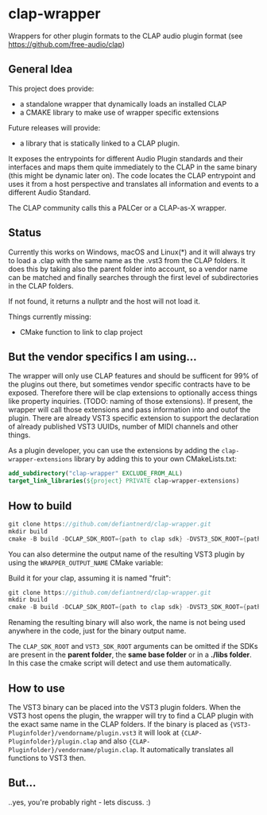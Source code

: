 # clap-wrapper
Wrappers for other plugin formats to the CLAP audio plugin format (see https://github.com/free-audio/clap)

## General Idea

This project does provide:
- a standalone wrapper that dynamically loads an installed CLAP
- a CMAKE library to make use of wrapper specific extensions

Future releases will provide:
- a library that is statically linked to a CLAP plugin.

It exposes the entrypoints for different Audio Plugin standards and their interfaces and maps them quite immediately to the CLAP in the same binary (this might be dynamic later on). The code locates the CLAP entrypoint and uses it from a host perspective and translates all information and events to a different Audio Standard.

The CLAP community calls this a PALCer or a CLAP-as-X wrapper.

## Status

Currently this works on Windows, macOS and Linux(*) and it will always try to load a .clap with the same name as the .vst3 from the CLAP folders. It does this by taking also the parent folder into account, so a vendor name can be matched and finally searches through the first level of subdirectories in the CLAP folders.

If not found, it returns a nullptr and the host will not load it.

Things currently missing:

- CMake function to link to clap project

## But the vendor specifics I am using...

The wrapper will only use CLAP features and should be sufficent for 99% of the plugins out there, but sometimes vendor specific contracts have to be exposed. Therefore there will be clap extensions to optionally access things like property inquiries. (TODO: naming of those extensions). If present, the wrapper will call those extensions and pass information into and outof the plugin.
There are already VST3 specific extension to support the declaration of already published VST3 UUIDs, number of MIDI channels and other things.

As a plugin developer, you can use the extensions by adding the `clap-wrapper-extensions` library by adding this to your own CMakeLists.txt:

```cmake
add_subdirectory("clap-wrapper" EXCLUDE_FROM_ALL)
target_link_libraries(${project} PRIVATE clap-wrapper-extensions)
```

## How to build

```c++
git clone https://github.com/defiantnerd/clap-wrapper.git
mkdir build
cmake -B build -DCLAP_SDK_ROOT={path to clap sdk} -DVST3_SDK_ROOT={path to vst3 sdk}
```

You can also determine the output name of the resulting VST3 plugin by using the `WRAPPER_OUTPUT_NAME` CMake variable:

Build it for your clap, assuming it is named "fruit":

```c++
git clone https://github.com/defiantnerd/clap-wrapper.git
mkdir build
cmake -B build -DCLAP_SDK_ROOT={path to clap sdk} -DVST3_SDK_ROOT={path to vst3 sdk} -DWRAPPER_OUTPUT_NAME=fruit
```

Renaming the resulting binary will also work, the name is not being used anywhere in the code, just for the binary output name.

The `CLAP_SDK_ROOT` and `VST3_SDK_ROOT` arguments can be omitted if the SDKs are present in the **parent folder**, the **same base folder** or in a **./libs folder**.
In this case the cmake script will detect and use them automatically.

## How to use

The VST3 binary can be placed into the VST3 plugin folders. When the VST3 host opens the plugin, the wrapper will try to find a CLAP plugin
with the exact same name in the CLAP folders. If the binary is placed as `{VST3-Pluginfolder}/vendorname/plugin.vst3` it will look 
at `{CLAP-Pluginfolder}/plugin.clap` and also `{CLAP-Pluginfolder}/vendorname/plugin.clap`. It automatically translates all functions to VST3 then.

## But...

..yes, you're probably right - lets discuss. :)
